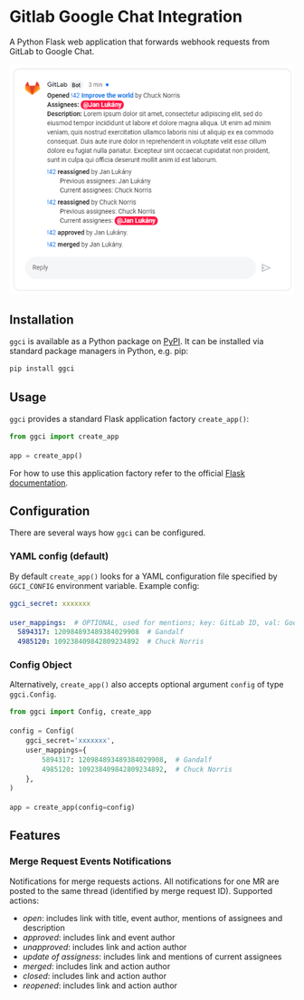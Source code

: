 # Gitlab Google Chat Integration

A Python Flask web application that forwards webhook requests
from GitLab to Google Chat.

![GGCI showcase](https://raw.githubusercontent.com/lukany/ggci/cb0886eb6594e36c5e56e54f00dbfdb71d3d8629/showcase.png)

## Installation

`ggci` is available as a Python package
on [PyPI](https://pypi.org/project/ggci).
It can be installed via standard package managers in Python, e.g. pip:

```sh
pip install ggci
```

## Usage

`ggci` provides a standard Flask application factory `create_app()`:

```python
from ggci import create_app

app = create_app()
```

For how to use this application factory refer to the official [Flask
documentation](https://flask.palletsprojects.com/en/1.1.x/).

## Configuration

There are several ways how `ggci` can be configured.

### YAML config (default)

By default `create_app()` looks for a YAML configuration file specified
by `GGCI_CONFIG` environment variable.
Example config:

```YAML
ggci_secret: xxxxxxx

user_mappings:  # OPTIONAL, used for mentions; key: GitLab ID, val: Google Chat ID
  5894317: 120984893489384029908  # Gandalf
  4985120: 109238409842809234892  # Chuck Norris
```

### Config Object

Alternatively, `create_app()` also accepts optional argument `config` of type
`ggci.Config`.

```python
from ggci import Config, create_app

config = Config(
    ggci_secret='xxxxxxx',
    user_mappings={
        5894317: 120984893489384029908,  # Gandalf
        4985120: 109238409842809234892,  # Chuck Norris
    },
)

app = create_app(config=config)
```

## Features

### Merge Request Events Notifications

Notifications for merge requests actions.
All notifications for one MR are posted to the same thread (identified
by merge request ID).
Supported actions:

- *open*: includes link with title, event author, mentions of assignees
  and description
- *approved*: includes link and event author
- *unapproved*: includes link and action author
- *update of assigness*: includes link and mentions of current assignees
- *merged*: includes link and action author
- *closed*: includes link and action author
- *reopened*: includes link and action author
